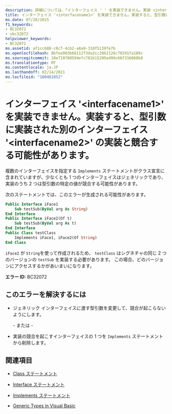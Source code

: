 ```yaml
---
description: 詳細については、「インターフェイス ' ' を実装できません。実装 <interfacename1> すると、型引数に実装されている別のインターフェイス ' ' の実装と競合する可能性があります。 <interfacename2>
title: インターフェイス '<interfacename1>' を実装できません。実装すると、型引数に実装された別のインターフェイス '<interfacename2>' の実装と競合する可能性があります。
ms.date: 07/20/2015
f1_keywords:
- BC32072
- vbc32072
helpviewer_keywords:
- BC32072
ms.assetid: af1cc688-c8cf-4cb2-a8a9-310f5139fe7b
ms.openlocfilehash: 8bfea903b68112f3da2cc2862126c70291fa189c
ms.sourcegitcommit: 10e719780594efc781b15295e499c66f316068b8
ms.translationtype: MT
ms.contentlocale: ja-JP
ms.lasthandoff: 02/14/2021
ms.locfileid: "100481052"
---
```

# <a name="cannot-implement-interface-interfacename1-because-its-implementation-could-conflict-with-the-implementation-of-another-implemented-interface-interfacename2-for-some-type-arguments"></a>インターフェイス '\<interfacename1>' を実装できません。実装すると、型引数に実装された別のインターフェイス '\<interfacename2>' の実装と競合する可能性があります。

複数のインターフェイスを指定する `Implements` ステートメントがクラス宣言に含まれていますが、少なくとも 1 つのインターフェイスはジェネリックであり、実装のうち 2 つは型引数の特定の値が競合する可能性があります。

次のステートメントでは、このエラーが生成される可能性があります。

```vb
Public Interface iFace1
    Sub testSub(ByVal arg As String)
End Interface
Public Interface iFace2(Of t)
    Sub testSub(ByVal arg As t)
End Interface
Public Class testClass
    Implements iFace1, iFace2(Of String)
End Class
```

`iFace2` が `String`を使って作成されるため、 `testClass` はシグネチャの同じ 2 つのバージョンの `testSub` を実装する必要があります。 この場合、どのバージョンにアクセスするかがあいまいになります。

**エラー ID:** BC32072

## <a name="to-correct-this-error"></a>このエラーを解決するには

- ジェネリック インターフェイスに渡す型引数を変更して、競合が起こらないようにします。

  \- または -

- 実装の競合を起こすインターフェイスの 1 つを `Implements` ステートメントから削除します。

## <a name="see-also"></a>関連項目

- [Class ステートメント](../language-reference/statements/class-statement.md)
- [Interface ステートメント](../language-reference/statements/interface-statement.md)
- [Implements ステートメント](../language-reference/statements/implements-statement.md)

- [Generic Types in Visual Basic](../programming-guide/language-features/data-types/generic-types.md)
